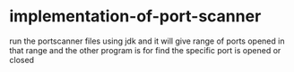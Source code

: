 # implementation-of-port-scanner

run the portscanner files using jdk and it will give range of ports opened in that range 
and the other program is for find the specific port is opened or closed
